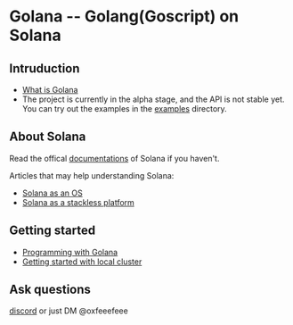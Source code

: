 # Golana -- Golang(Goscript) on Solana

## Intruduction

- [What is Golana](<https://github.com/oxfeeefeee/golana/blob/main/docs/WHAT.md>)
- The project is currently in the alpha stage, and the API is not stable yet. You can try out the examples in the [examples](<https://github.com/oxfeeefeee/golana/tree/main/examples>) directory.

## About Solana

Read the offical [documentations](<https://docs.solana.com/>) of Solana if you haven't.

Articles that may help understanding Solana:

- [Solana as an OS](<https://github.com/oxfeeefeee/golana/blob/main/docs/solana_os.md>)
- [Solana as a stackless platform](<https://github.com/oxfeeefeee/golana/blob/main/docs/solana_serverless.md>)

## Getting started

- [Programming with Golana](<https://github.com/oxfeeefeee/golana/blob/main/docs/programming_golana.md>)
- [Getting started with local cluster](<https://github.com/oxfeeefeee/golana/blob/main/docs/getting_started.md>)

## Ask questions

[discord](<https://discord.gg/tYwqXEhVqa>) or just DM @oxfeeefeee
